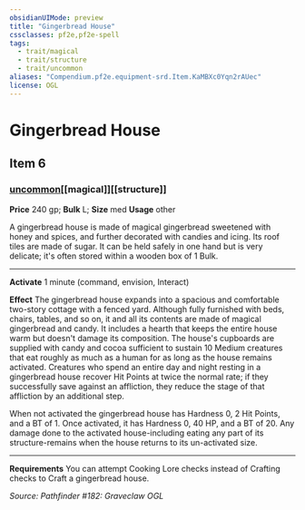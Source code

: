 ```yaml
---
obsidianUIMode: preview
title: "Gingerbread House"
cssclasses: pf2e,pf2e-spell
tags:
  - trait/magical
  - trait/structure
  - trait/uncommon
aliases: "Compendium.pf2e.equipment-srd.Item.KaMBXc0Yqn2rAUec"
license: OGL
---
```

# Gingerbread House
## Item 6
### [uncommon](uncommon "Uncommon Rarity Trait")[[magical]][[structure]]


**Price** 240 gp; 
**Bulk** L; **Size** med
**Usage** other

A gingerbread house is made of magical gingerbread sweetened with honey and spices, and further decorated with candies and icing. Its roof tiles are made of sugar. It can be held safely in one hand but is very delicate; it's often stored within a wooden box of 1 Bulk.

* * *

**Activate** 1 minute (command, envision, Interact)

**Effect** The gingerbread house expands into a spacious and comfortable two-story cottage with a fenced yard. Although fully furnished with beds, chairs, tables, and so on, it and all its contents are made of magical gingerbread and candy. It includes a hearth that keeps the entire house warm but doesn't damage its composition. The house's cupboards are supplied with candy and cocoa sufficient to sustain 10 Medium creatures that eat roughly as much as a human for as long as the house remains activated. Creatures who spend an entire day and night resting in a gingerbread house recover Hit Points at twice the normal rate; if they successfully save against an affliction, they reduce the stage of that affliction by an additional step.

When not activated the gingerbread house has Hardness 0, 2 Hit Points, and a BT of 1. Once activated, it has Hardness 0, 40 HP, and a BT of 20. Any damage done to the activated house-including eating any part of its structure-remains when the house returns to its un-activated size.

* * *

**Requirements** You can attempt Cooking Lore checks instead of Crafting checks to Craft a gingerbread house.

*Source: Pathfinder #182: Graveclaw*
*OGL*